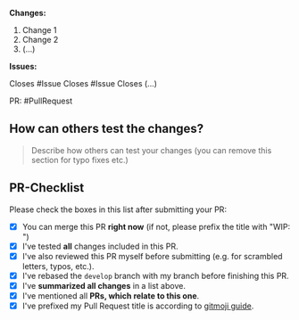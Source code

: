 **Changes:**

1. Change 1
2. Change 2
3. (...)


**Issues:**

Closes #Issue
Closes #Issue
Closes (...)

PR: #PullRequest

## How can others test the changes?

> Describe how others can test your changes (you can remove this section for typo fixes etc.)

## PR-Checklist

Please check the boxes in this list after submitting your PR:

- [x] You can merge this PR **right now** (if not, please prefix the title with "WIP: ")
- [x] I've tested **all** changes included in this PR.
- [x] I've also reviewed this PR myself before submitting (e.g. for scrambled letters, typos, etc.).
- [x] I've rebased the `develop` branch with my branch before finishing this PR.
- [x] I've **summarized all changes** in a list above.
- [x] I've mentioned all **PRs, which relate to this one**.
- [x] I've prefixed my Pull Request title is according to [gitmoji guide](https://gitmoji.carloscuesta.me/).
